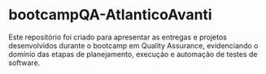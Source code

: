 # bootcampQA-AtlanticoAvanti
Este repositório foi criado para apresentar as entregas e projetos desenvolvidos durante o bootcamp em Quality Assurance, evidenciando o domínio das etapas de planejamento, execução e automação de testes de software.
